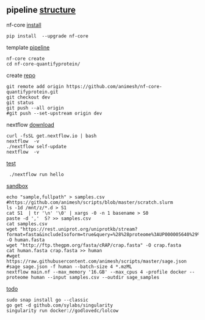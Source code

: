 ## pipeline [structure](https://nf-co.re/docs/contributing/pipelines/pipeline_file_structure)

nf-core [install](https://nf-co.re/docs/nf-core-tools/installation)
```
pip install  --upgrade nf-core
```

template [pipeline](https://nf-co.re/docs/nf-core-tools/pipelines/create)
```
nf-core create
cd nf-core-quantifyprotein/
```

create [repo](https://github.com/animesh/nf-core-quantifyprotein)
```
git remote add origin https://github.com/animesh/nf-core-quantifyprotein.git
git checkout dev
git status
git push --all origin
#git push --set-upstream origin dev
```

nextflow [download](https://nextflow.io/example5.html)
```
curl -fsSL get.nextflow.io | bash
nextflow  -v
./nextflow self-update
nextflow  -v
```

[test](https://nf-co.re/docs/usage/introduction#how-to-run-a-pipeline)
```
 ./nextflow run hello
```

[sandbox](https://github.com/mahesh-panchal/Nextflow_sandbox)
```
echo "sample,fullpath" > samples.csv #https://github.com/animesh/scripts/blob/master/scratch.slurm
ls -1d /mnt/z/*.d > S1
cat S1  | tr '\n' '\0' | xargs -0 -n 1 basename > S0
paste -d ','  S? >> samples.csv
cat samples.csv
wget "https://rest.uniprot.org/uniprotkb/stream?format=fasta&includeIsoform=true&query=%28%28proteome%3AUP000005640%29%29" -O human.fasta
wget "http://ftp.thegpm.org/fasta/cRAP/crap.fasta" -O crap.fasta
cat human.fasta crap.fasta >> human
#wget https://raw.githubusercontent.com/animesh/scripts/master/sage.json
#sage sage.json -f human --batch-size 4 *.mzML
nextflow main.nf --max_memory '16.GB' --max_cpus 4 -profile docker --proteome human --input samples.csv --outdir sage_samples
```

[todo](https://github.com/sylabs/singularity/blob/main/INSTALL.md)
```
sudo snap install go --classic
go get -d github.com/sylabs/singularity
singularity run docker://godlovedc/lolcow
```

